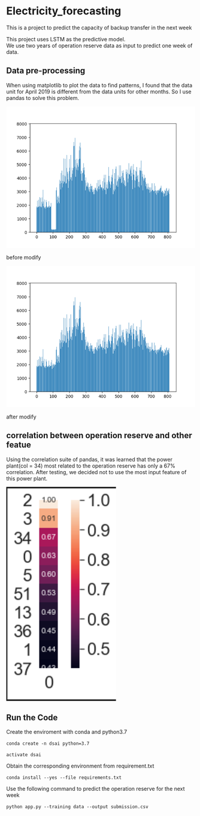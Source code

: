 # Electricity_forecasting
 This is a project to predict the capacity of backup transfer in the next week
 
 This project uses LSTM as the predictive model.  
 We use two years of operation reserve data as input to predict one week of data.

## Data pre-processing ##

When using matplotlib to plot the data to find patterns, I found that the data unit for April 2019 is different from the data units for other months. So I use pandas to solve this problem.

![before_modify](https://github.com/anfong-query/Electricity_forecasting/blob/main/plot/before_modify.png)

before modify

![after_modify](https://github.com/anfong-query/Electricity_forecasting/blob/main/plot/after_modify.png)

after modify

## correlation between operation reserve and other featue ##
Using the correlation suite of pandas, it was learned that the power plant(col = 34) most related to the operation reserve has only a 67% correlation. After testing, we decided not to use the most input feature of this power plant.

![features_correlation](https://github.com/anfong-query/Electricity_forecasting/blob/main/plot/features_correlation.PNG)

## Run the Code ##
 Create the enviroment with conda and python3.7
 ```
 conda create -n dsai python=3.7
 ```
 ```
 activate dsai
 ```
 Obtain the corresponding environment from requirement.txt
 ```
 conda install --yes --file requirements.txt
 ```
 Use the following command to predict the operation reserve for the next week
 ```
 python app.py --training data --output submission.csv
 ```
